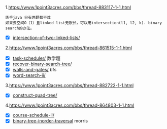 1.https://www.1point3acres.com/bbs/thread-883117-1-1.html
```
练手java 只有两题都不难
如果要空间O（1）且linked list无限长，可以用intersection(l1, l2, k). binary search的办法。
```
- [x] [intersection-of-two-linked-lists/](https://leetcode.com/problems/intersection-of-two-linked-lists/)

2.https://www.1point3acres.com/bbs/thread-861515-1-1.html
- [x] [task-scheduler/](https://leetcode.com/problems/task-scheduler/) 数学题
- [x] [recover-binary-search-tree/](https://leetcode.com/problems/recover-binary-search-tree/)
- [x] [walls-and-gates/](https://leetcode.com/problems/walls-and-gates/) bfs
- [x] [word-search-ii/](https://leetcode.com/problems/word-search-ii/)

3.https://www.1point3acres.com/bbs/thread-882722-1-1.html
- [x] [construct-quad-tree/](https://leetcode.com/problems/construct-quad-tree/)

4.https://www.1point3acres.com/bbs/thread-864803-1-1.html
- [x] [course-schedule-ii/](https://leetcode.com/problems/course-schedule-ii/)
- [x] [binary-tree-inorder-traversal](https://leetcode.com/problems/binary-tree-inorder-traversal/) morris